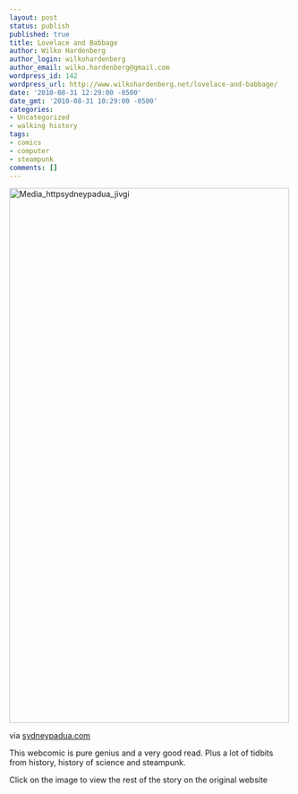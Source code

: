 ```yaml
---
layout: post
status: publish
published: true
title: Lovelace and Babbage
author: Wilko Hardenberg
author_login: wilkohardenberg
author_email: wilko.hardenberg@gmail.com
wordpress_id: 142
wordpress_url: http://www.wilkohardenberg.net/lovelace-and-babbage/
date: '2010-08-31 12:29:00 -0500'
date_gmt: '2010-08-31 10:29:00 -0500'
categories:
- Uncategorized
- walking history
tags:
- comics
- computer
- steampunk
comments: []
---
```


<div class="posterous_bookmarklet_entry">
<div class='p_embed p_image_embed'>
<a href="http://www.wilkohardenberg.net/wp-content/uploads/2010/08/media_httpsydneypadua_jivGi.jpg.scaled1000.jpg"><img alt="Media_httpsydneypadua_jivgi" height="955" src="http://www.wilkohardenberg.net/wp-content/uploads/2010/08/media_httpsydneypadua_jivGi.jpg.scaled1000-156x300.jpg" width="500" /></a><br />
</div></p>
<div class="posterous_quote_citation">via <a href="http://sydneypadua.com/2dgoggles/lovelace-and-babbage-vs-the-economy/">sydneypadua.com</a></div></p>
<p>This webcomic is pure genius and a very good read. Plus a lot of tidbits from history, history of science and steampunk.</p></p>
<p>Click on the image to view the rest of the story on the original website</p><br />
</div>
